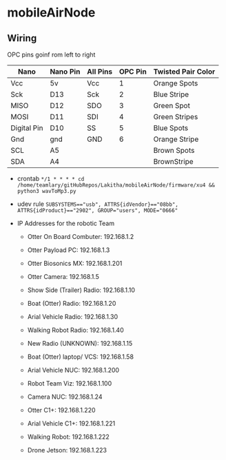 # mobileAirNode
## Wiring 

 OPC pins goinf rom left to right 

| Nano        | Nano Pin  | All Pins | OPC Pin | Twisted Pair Color |
|-------------|-----------|----------|---------|--------------------|
| Vcc         | 5v        | Vcc      | 1       | Orange Spots       |
| Sck         | D13       | Sck      | 2       | Blue Stripe        |
| MISO        | D12       | SDO      | 3       | Green Spot         |
| MOSI        | D11       | SDI      | 4       | Green Stripes      |
| Digital Pin | D10       | SS       | 5       | Blue Spots         |
| Gnd         | gnd       | GND      | 6       |   Orange Stripe     |
| SCL         | A5        |          |         |  Brown Spots     |
| SDA         | A4        |          |         | BrownStripe      |

- crontab 
```*/1 * * * * cd /home/teamlary/gitHubRepos/Lakitha/mobileAirNode/firmware/xu4 && python3 wavToMp3.py ```

- udev rule 
```SUBSYSTEMS=="usb", ATTRS{idVendor}=="08bb", ATTRS{idProduct}=="2902", GROUP="users", MODE="0666"```

- IP Addresses for the robotic Team

  - Otter On Board Combuter: 192.168.1.2
  - Otter Payload PC: 192.168.1.3
  - Otter Biosonics MX: 192.168.1.201
  - Otter Camera: 192.168.1.5
  
  - Show Side (Trailer) Radio: 192.168.1.10
  - Boat (Otter) Radio: 192.168.1.20
  - Arial Vehicle Radio: 192.168.1.30
  - Walking Robot Radio: 192.168.1.40
 
  - New Radio (UNKNOWN): 192.168.1.15 
  
  - Boat (Otter) laptop/ VCS: 192.168.1.58
  - Arial Vehicle NUC: 192.168.1.200
  - Robot Team Viz: 192.168.1.100
  - Camera NUC: 192.168.1.24
  
  - Otter C1+: 192.168.1.220 
  - Arial Vehicle C1+: 192.168.1.221
  - Walking Robot: 192.168.1.222
  - Drone Jetson: 192.168.1.223
  
  
